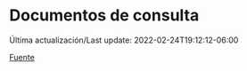 # Documentos de consulta

Última actualización/Last update: 2022-02-24T19:12:12-06:00

 [Fuente](https://coronavirus.gob.mx/documentos-de-consulta/)

